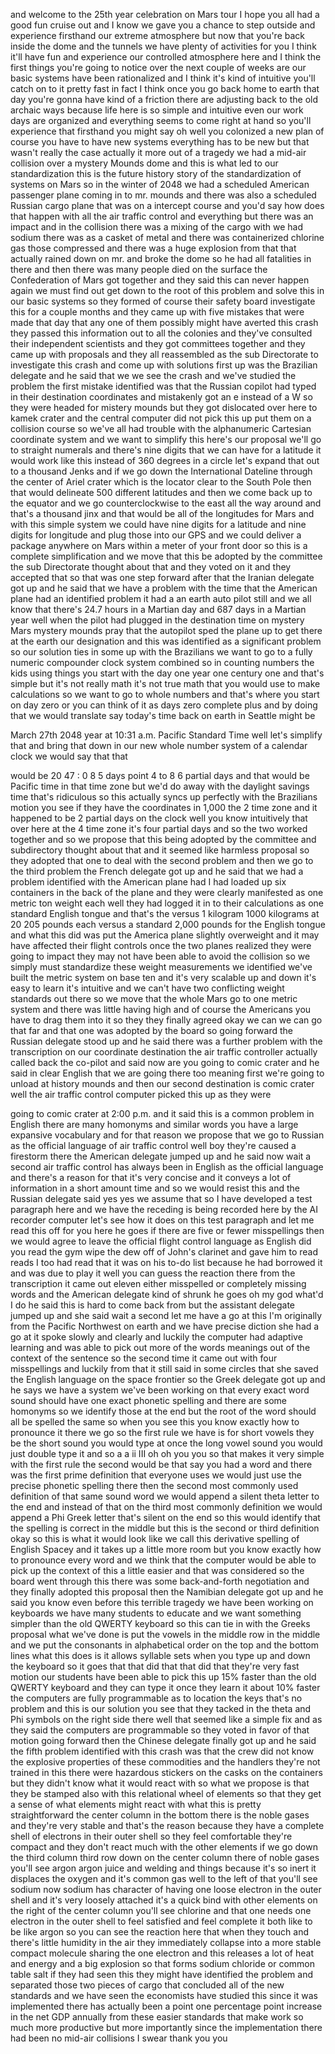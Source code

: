 
and welcome to the 25th year celebration
on Mars tour I hope you all had a good
fun cruise out and I know we gave you a
chance to step outside and experience
firsthand our extreme atmosphere but now
that you&#39;re back inside the dome and the
tunnels we have plenty of activities for
you I think it&#39;ll have fun and
experience our controlled atmosphere
here and I think the first things you&#39;re
going to notice over the next couple of
weeks are our basic systems have been
rationalized and I think it&#39;s kind of
intuitive you&#39;ll catch on to it pretty
fast in fact I think once you go back
home to earth that day you&#39;re gonna have
kind of a friction there are adjusting
back to the old archaic ways because
life here is so simple and intuitive
even our work days are organized and
everything seems to come right at hand
so you&#39;ll experience that firsthand you
might say oh well you colonized a new
plan of course you have to have new
systems everything has to be new but
that wasn&#39;t really the case actually it
more out of a tragedy
we had a mid-air collision over a
mystery Mounds dome and this is what led
to our standardization this is the
future history story of the
standardization of systems on Mars so in
the winter of 2048 we had a scheduled
American passenger plane coming in to
mr. mounds and there was also a
scheduled Russian cargo plane that was
on a intercept course and you&#39;d say how
does that happen with all the air
traffic control and everything but there
was an impact and in the collision there
was a mixing of the cargo with we had
sodium there was as a casket of metal
and there was containerized chlorine gas
those compressed and there was a huge
explosion from that that actually rained
down on mr.
and broke the dome so he had all
fatalities in there and then there was
many people died on the surface the
Confederation of Mars got together and
they said this can never happen again
we must find out get down to the root of
this problem and solve this in our basic
systems so they formed of course their
safety board investigate this for a
couple months and they came up with five
mistakes that were made that day that
any one of them possibly might have
averted this crash they passed this
information out to all the colonies and
they&#39;ve consulted their independent
scientists and they got committees
together and they came up with proposals
and they all reassembled as the sub
Directorate to investigate this crash
and come up with solutions first up was
the Brazilian delegate and he said that
we we see the crash and we&#39;ve studied
the problem the first mistake identified
was that the Russian copilot
had typed in their destination
coordinates and mistakenly got an e
instead of a W so they were headed for
mistery mounds but they got dislocated
over here to kamek crater and the
central computer did not pick this up
put them on a collision course so we&#39;ve
all had trouble with the alphanumeric
Cartesian coordinate system and we want
to simplify this here&#39;s our proposal
we&#39;ll go to straight numerals and
there&#39;s nine digits that we can have for
a latitude it would work like this
instead of 360 degrees in a circle let&#39;s
expand that out to a thousand Jenks and
if we go down the International Dateline
through the center of Ariel crater which
is the locator clear to the South Pole
then that would delineate 500 different
latitudes and then we come back up to
the equator
and we go counterclockwise to the east
all the way around and that&#39;s a thousand
jinx and that would be all of the
longitudes for Mars and with this simple
system we could have nine digits for a
latitude and nine digits for longitude
and plug those into our GPS and we could
deliver a package anywhere on Mars
within a meter of your front door so
this is a complete simplification and we
move that this be adopted by the
committee the sub Directorate thought
about that and they voted on it and they
accepted that so that was one step
forward after that the Iranian delegate
got up and he said that we have a
problem with the time that the American
plane had an identified problem it had a
an earth auto pilot still and we all
know that there&#39;s 24.7 hours in a
Martian day and 687 days in a Martian
year
well when the pilot had plugged in the
destination time on mystery Mars mystery
mounds pray that the autopilot sped the
plane up to get there at the earth our
designation and this was identified as a
significant problem so our solution ties
in some up with the Brazilians we want
to go to a fully numeric compounder
clock system combined so in counting
numbers the kids using things you start
with the day one year one century one
and that&#39;s simple but it&#39;s not really
math it&#39;s not true math that you would
use to make calculations so we want to
go to whole numbers and that&#39;s where you
start on day zero or you can think of it
as days zero complete plus and by doing
that we would translate say today&#39;s time
back on earth in Seattle might be

March 27th 2048 year at 10:31 a.m.
Pacific Standard Time
well let&#39;s simplify that and bring that
down in our new whole number system of a
calendar clock we would say that that

would be 20 47 : 0 8 5 days point 4 to 8
6 partial days and that would be Pacific
time in that time zone but we&#39;d do away
with the daylight savings time that&#39;s
ridiculous
so this actually syncs up perfectly with
the Brazilians motion you see if they
have the coordinates in 1,000
the 2 time zone and it happened to be 2
partial days on the clock well you know
intuitively that over here at the 4 time
zone it&#39;s four partial days and so the
two worked together and so we propose
that this being adopted by the committee
and subdirectory thought about that and
it seemed like harmless proposal so they
adopted that one to deal with the second
problem and then we go to the third
problem the French delegate got up and
he said that we had a problem identified
with the American plane had I had loaded
up six containers in the back of the
plane and they were clearly manifested
as one metric ton weight each well they
had logged it in to their calculations
as one standard English tongue and
that&#39;s the versus 1 kilogram 1000
kilograms at 20 205 pounds each versus a
standard 2,000 pounds for the English
tongue and what this did was put the
America plane slightly overweight and it
may have affected their
flight controls once the two planes
realized they were going to impact they
may not have been able to avoid the
collision so we simply must standardize
these weight measurements we identified
we&#39;ve built the metric system on base
ten and it&#39;s very scalable up and down
it&#39;s easy to learn it&#39;s intuitive and we
can&#39;t have two conflicting weight
standards out there so we move that the
whole Mars go to one metric system and
there was little having high and of
course the Americans you have to drag
them into it so they they finally agreed
okay we can we can go that far and that
one was adopted by the board so going
forward the Russian delegate stood up
and he said there was a further problem
with the transcription on our coordinate
destination the air traffic controller
actually called back the co-pilot and
said now are you going to comic crater
and he said in clear English that we are
going there too meaning first we&#39;re
going to unload at history mounds and
then our second destination is comic
crater well the air traffic control
computer picked this up as they were

going to comic crater at 2:00 p.m. and
it said this is a common problem in
English there are many homonyms and
similar words you have a large expansive
vocabulary and for that reason we
propose that we go to Russian as the
official language of air traffic control
well boy they&#39;re caused a firestorm
there the American delegate jumped up
and he said now wait a second air
traffic control has always been in
English as the official language and
there&#39;s a reason for that
it&#39;s very concise and it conveys a lot
of information in a short amount
time and so we would resist this and the
Russian delegate said yes yes we assume
that so I have developed a test
paragraph here and we have the receding
is being recorded here by the AI
recorder computer let&#39;s see how it does
on this test paragraph and let me read
this off for you here he goes if there
are five or fewer misspellings then we
would agree to leave the official flight
control language as English did you read
the gym wipe the dew off of John&#39;s
clarinet and gave him to read reads I
too had read that it was on his to-do
list because he had borrowed it and was
due to play it well you can guess the
reaction there from the transcription it
came out eleven either misspelled or
completely missing words and the
American delegate kind of shrunk he goes
oh my god what&#39;d I do
he said this is hard to come back from
but the assistant delegate jumped up and
she said wait a second let me have a go
at this
I&#39;m originally from the Pacific
Northwest on earth and we have precise
diction she had a go at it
spoke slowly and clearly and luckily the
computer had adaptive learning and was
able to pick out more of the words
meanings out of the context of the
sentence so the second time it came out
with four misspellings and luckily from
that it still said in some circles that
she saved the English language on the
space frontier so the Greek delegate got
up and he says we have a system we&#39;ve
been working on that every exact word
sound should have one exact phonetic
spelling and there are some homonyms
so we
identify those at the end but the root
of the word should all be spelled the
same so when you see this you know
exactly how to pronounce it there we go
so the first rule we have is for short
vowels they be the short sound you would
type at once the long vowel sound you
would just double type it and so a a ii
III oh oh you you so that makes it very
simple with the first rule the second
would be that say you had a word and
there was the first prime definition
that everyone uses we would just use the
precise phonetic spelling there then the
second most commonly used definition of
that same sound word we would append a
silent theta letter to the end and
instead of that on the third most
commonly definition we would append a
Phi Greek letter that&#39;s silent on the
end so this would identify that the
spelling is correct in the middle but
this is the second or third definition
okay so this is what it would look like
we call this derivative spelling of
English Spacey and it takes up a little
more room but you know exactly how to
pronounce every word and we think that
the computer would be able to pick up
the context of this a little easier and
that was considered so the board went
through this there was some
back-and-forth negotiation and they
finally adopted this proposal then the
Namibian delegate got up and he said you
know even before this terrible tragedy
we have been working on keyboards we
have many students to educate and we
want something simpler than the old
QWERTY keyboard so this can tie in with
the Greeks proposal what we&#39;ve done is
put the vowels in the middle row in the
middle and we put the consonants in
alphabetical order on the top and the
bottom lines
what this does is it allows syllable
sets when you type up and down the
keyboard so it goes that that did that
that did that
they&#39;re very fast motion our students
have been able to pick this up 15%
faster than the old QWERTY keyboard and
they can type it once they learn it
about 10% faster the computers are fully
programmable as to location the keys
that&#39;s no problem and this is our
solution you see that they tacked in the
theta and Phi symbols on the right side
there well that seemed like a simple fix
and as they said the computers are
programmable so they voted in favor of
that motion going forward then the
Chinese delegate finally got up and he
said the fifth problem identified with
this crash was that the crew did not
know the explosive properties of these
commodities and the handlers they&#39;re not
trained in this
there were hazardous stickers on the
casks on the containers but they didn&#39;t
know what it would react with so what we
propose is that they be stamped also
with this relational wheel of elements
so that they get a sense of what
elements might react with what this is
pretty straightforward the center column
in the bottom there is the noble gases
and they&#39;re very stable and that&#39;s the
reason because they have a complete
shell of electrons in their outer shell
so they feel comfortable they&#39;re compact
and they don&#39;t react much with the other
elements if we go down the third column
third row down on the center column
there of noble gases you&#39;ll see argon
argon juice and welding and things
because it&#39;s so inert it displaces the
oxygen and it&#39;s common gas well to the
left of that you&#39;ll see sodium now
sodium has character
of having one loose electron in the
outer shell and it&#39;s very loosely
attached it&#39;s a quick bind with other
elements on the right of the center
column you&#39;ll see chlorine and that one
needs one electron in the outer shell to
feel satisfied and feel complete it both
like to be like argon so you can see the
reaction here that when they touch and
there&#39;s little humidity in the air they
immediately collapse into a more stable
compact molecule sharing the one
electron and this releases a lot of heat
and energy and a big explosion so that
forms sodium chloride or common table
salt if they had seen this they might
have identified the problem and
separated those two pieces of cargo that
concluded all of the new standards and
we have seen the economists have studied
this since it was implemented there has
actually been a point one percentage
point increase in the net GDP annually
from these easier standards that make
work so much more productive but more
importantly since the implementation
there had been no mid-air collisions I
swear thank you
you
